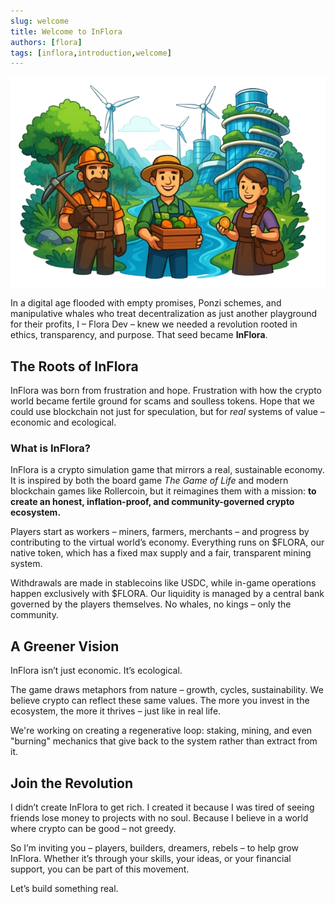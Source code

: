 ```yaml
---
slug: welcome
title: Welcome to InFlora
authors: [flora]
tags: [inflora,introduction,welcome]
---
```

![InFlora World](./intro_t.png)

In a digital age flooded with empty promises, Ponzi schemes, and manipulative whales who treat decentralization as just another playground for their profits, I – Flora Dev – knew we needed a revolution rooted in ethics, transparency, and purpose. That seed became **InFlora**.

## The Roots of InFlora

InFlora was born from frustration and hope. Frustration with how the crypto world became fertile ground for scams and soulless tokens. Hope that we could use blockchain not just for speculation, but for *real* systems of value – economic and ecological.

### What is InFlora?

InFlora is a crypto simulation game that mirrors a real, sustainable economy. It is inspired by both the board game *The Game of Life* and modern blockchain games like Rollercoin, but it reimagines them with a mission: **to create an honest, inflation-proof, and community-governed crypto ecosystem.**

Players start as workers – miners, farmers, merchants – and progress by contributing to the virtual world’s economy. Everything runs on $FLORA, our native token, which has a fixed max supply and a fair, transparent mining system.

Withdrawals are made in stablecoins like USDC, while in-game operations happen exclusively with $FLORA. Our liquidity is managed by a central bank governed by the players themselves. No whales, no kings – only the community.

## A Greener Vision

InFlora isn’t just economic. It’s ecological.

The game draws metaphors from nature – growth, cycles, sustainability. We believe crypto can reflect these same values. The more you invest in the ecosystem, the more it thrives – just like in real life.

We're working on creating a regenerative loop: staking, mining, and even "burning" mechanics that give back to the system rather than extract from it.

## Join the Revolution

I didn’t create InFlora to get rich. I created it because I was tired of seeing friends lose money to projects with no soul. Because I believe in a world where crypto can be good – not greedy.

So I’m inviting you – players, builders, dreamers, rebels – to help grow InFlora. Whether it’s through your skills, your ideas, or your financial support, you can be part of this movement.

Let’s build something real.